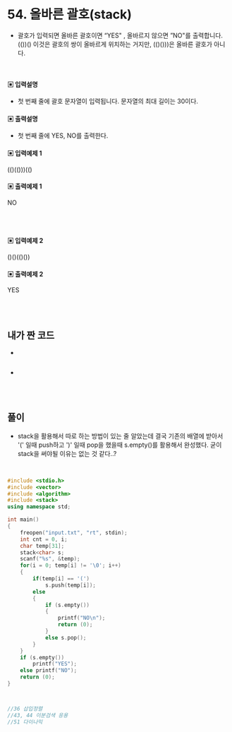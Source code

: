 # 54. 올바른 괄호(stack)


* 괄호가 입력되면 올바른 괄호이면 “YES"
, 올바르지 않으면 ”NO"를 출력합니다.
(())() 이것은 괄호의 쌍이 올바르게 위치하는 거지만, (()()))은 올바른 괄호가 아니다.



<br/>



#### ▣ 입력설명

* 첫 번째 줄에 괄호 문자열이 입력됩니다. 문자열의 최대 길이는 30이다. 








#### ▣ 출력설명

* 첫 번째 줄에 YES, NO를 출력한다.








#### ▣ 입력예제 1
(()(()))(()






#### ▣ 출력예제 1
NO

<br/>
<br/>

#### ▣ 입력예제 2
()()(()())




#### ▣ 출력예제 2
YES


<br/>
<br/>


## 내가 짠 코드
* 
```c++


```
* 
<br><br> 

## 풀이
* stack을 활용해서 따로 하는 방법이 있는 줄 알았는데 결국 기존의 배열에 받아서 '(' 일때 push하고 ')' 일때 pop을 했을때 s.empty()를 활용해서 완성했다. 굳이 stack을 써야될 이유는 없는 것 같다..?
<br/>

```c++
#include <stdio.h>
#include <vector>
#include <algorithm>
#include <stack>
using namespace std;

int main()
{
	freopen("input.txt", "rt", stdin);
	int cnt = 0, i;
	char temp[31];
	stack<char> s;
	scanf("%s", &temp);
	for(i = 0; temp[i] != '\0'; i++)
	{
		if(temp[i] == '(')
			s.push(temp[i]);
		else 
		{
			if (s.empty())
			{
				printf("NO\n");
				return (0);
			}
			else s.pop();
		}
	}
	if (s.empty())
		printf("YES");
	else printf("NO");
	return (0);
}



//36 삽입정렬 
//43, 44 이분검색 응용 
//51 다이나믹 


```
